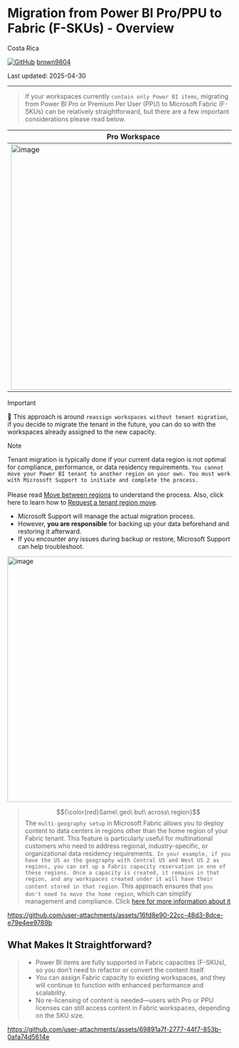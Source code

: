 # Migration from Power BI Pro/PPU to Fabric (F-SKUs) - Overview

Costa Rica

[![GitHub](https://img.shields.io/badge/--181717?logo=github&logoColor=ffffff)](https://github.com/)
[brown9804](https://github.com/brown9804)

Last updated: 2025-04-30

----------

>  If your workspaces currently `contain only Power BI items`, migrating from Power BI Pro or Premium Per User (PPU) to Microsoft Fabric (F-SKUs) can be relatively straightforward, but there are a few important considerations please read below.

| Pro Workspace | PPU workspace |
| --- | --- | 
| <img width="550" alt="image" src="https://github.com/user-attachments/assets/9419ee70-3fe6-4676-b94b-b2a080bc5aea" /> | <img width="550" alt="image" src="https://github.com/user-attachments/assets/20ebbca1-d1e5-446c-b713-2474dba714e6" /> |

> [!IMPORTANT]
> 🔺 This approach is around `reassign workspaces without tenant migration`, if you decide to migrate the tenant in the future, you can do so with the workspaces already assigned to the new capacity. 

> [!NOTE]
> Tenant migration is typically done if your current data region is not optimal for compliance, performance, or data residency requirements. `You cannot move your Power BI tenant to another region on your own. You must work with Microsoft Support to initiate and complete the process.` <br/> <br/>
> Please read [Move between regions](https://learn.microsoft.com/en-us/power-bi/support/service-admin-region-move#can-i-migrate-or-merge-my-power-bi-tenant-into-a-different-tenant-for-example-because-of-a-company-merger) to understand the process. Also, click here to learn how to [Request a tenant region move](https://learn.microsoft.com/en-us/power-bi/support/service-admin-region-move#request-a-region-move). <br/>
> - Microsoft Support will manage the actual migration process.  
> - However, **you are responsible** for backing up your data beforehand and restoring it afterward.  
> - If you encounter any issues during backup or restore, Microsoft Support can help troubleshoot.

<img width="550" alt="image" src="https://github.com/user-attachments/assets/8b647468-75c5-4a5e-9a76-8c6a8cb64c8b" />

> $${\color{red}Same\ geo\ but\ across\ region}$$ The `multi-geography setup` in Microsoft Fabric allows you to deploy content to data centers in regions other than the home region of your Fabric tenant. This feature is particularly useful for multinational customers who need to address regional, industry-specific, or organizational data residency requirements.` In your example, if you have the US as the geography with Central US and West US 2 as regions, you can set up a Fabric capacity reservation in one of these regions. Once a capacity is created, it remains in that region, and any workspaces created under it will have their content stored in that region`. This approach ensures that `you don't need to move the home region`, which can simplify management and compliance. Click [here for more information about it](https://learn.microsoft.com/en-us/fabric/admin/service-admin-premium-multi-geo?tabs=power-bi-premium)

https://github.com/user-attachments/assets/16fd8e90-22cc-48d3-8dce-e79e4ee9789b

## What Makes It Straightforward? 

> - Power BI items are fully supported in Fabric capacities (F-SKUs), so you don’t need to refactor or convert the content itself. <br/>
> - You can assign Fabric capacity to existing workspaces, and they will continue to function with enhanced performance and scalability. <br/>
> - No re-licensing of content is needed—users with Pro or PPU licenses can still access content in Fabric workspaces, depending on the SKU size. 

https://github.com/user-attachments/assets/69891a7f-2777-44f7-853b-0afa74d5614e


